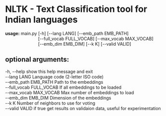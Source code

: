 # NLTK - Text Classification tool for Indian languages

**usage:** main.py [-h] [--lang LANG] [--emb_path EMB_PATH]<br/>
&nbsp; &nbsp; &nbsp; &nbsp;&nbsp; &nbsp; &nbsp; &nbsp;&nbsp; &nbsp; &nbsp; &nbsp;&nbsp; &nbsp; &nbsp; [--full_vocab FULL_VOCAB] [--max_vocab MAX_VOCAB]<br/>
  &nbsp; &nbsp; &nbsp; &nbsp;&nbsp; &nbsp; &nbsp; &nbsp;&nbsp; &nbsp; &nbsp; &nbsp;&nbsp; &nbsp; &nbsp;             [--emb_dim EMB_DIM] [--k K] [--valid VALID]

## optional arguments: <br/>
  -h, --help               show this help message and exit<br/>
  --lang LANG              Language code (2-letter ISO code)<br/>
  --emb_path EMB_PATH      Path to the embeddings<br/>
  --full_vocab FULL_VOCAB  If all embeddings to be loaded<br/>
  --max_vocab MAX_VOCAB    Max number of embeddings to load<br/>
  --emb_dim EMB_DIM        Dimension of the embeddings<br/>
  --k K                    Number of neighbors to use for voting<br/>
  --valid VALID            if true get results on validaion data, useful for experimentation
